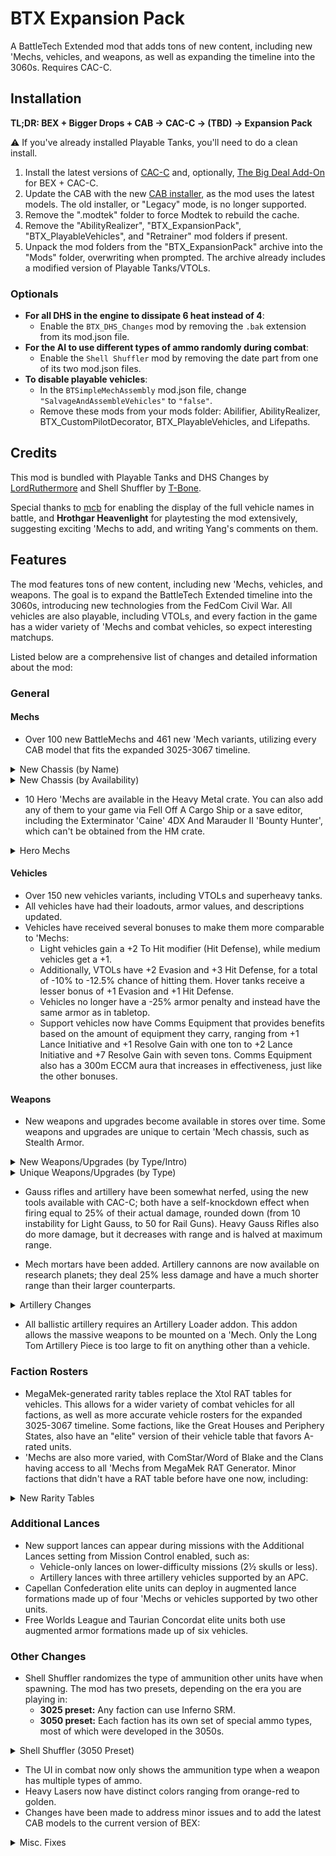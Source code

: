 # BTX Expansion Pack

A BattleTech Extended mod that adds tons of new content, including new 'Mechs, vehicles, and weapons, as well as expanding the timeline into the 3060s. Requires CAC-C.

## Installation

**TL;DR: BEX + Bigger Drops + CAB → CAC-C → (TBD) → Expansion Pack**

⚠ If you've already installed Playable Tanks, you'll need to do a clean install.

1. Install the latest versions of [CAC-C](https://github.com/mcb5637/BTX_CAC_Compatibility/releases/latest) and, optionally, [The Big Deal Add-On](https://discourse.modsinexile.com/t/the-big-deal-add-on-for-battletech-extended-3025-3061/631) for BEX + CAC-C.
2. Update the CAB with the new [CAB installer](https://discourse.modsinexile.com/t/community-assets-bundle-cab/115), as the mod uses the latest models. The old installer, or "Legacy" mode, is no longer supported.
5. Remove the ".modtek" folder to force Modtek to rebuild the cache.
6. Remove the "AbilityRealizer", "BTX_ExpansionPack", "BTX_PlayableVehicles", and "Retrainer" mod folders if present.
7. Unpack the mod folders from the "BTX_ExpansionPack" archive into the "Mods" folder, overwriting when prompted. The archive already includes a modified version of Playable Tanks/VTOLs.

### Optionals
- **For all DHS in the engine to dissipate 6 heat instead of 4**:
  - Enable the `BTX_DHS_Changes` mod by removing the `.bak` extension from its mod.json file.
- **For the AI to use different types of ammo randomly during combat**:
  - Enable the `Shell Shuffler` mod by removing the date part from one of its two mod.json files.
- **To disable playable vehicles**:
  - In the `BTSimpleMechAssembly` mod.json file, change `"SalvageAndAssembleVehicles"` to `"false"`.
  - Remove these mods from your mods folder: Abilifier, AbilityRealizer, BTX_CustomPilotDecorator, BTX_PlayableVehicles, and Lifepaths.

## Credits

This mod is bundled with Playable Tanks and DHS Changes by [LordRuthermore](https://github.com/lordruthermore) and Shell Shuffler by [T-Bone](https://github.com/ajkroeg).

Special thanks to [mcb](https://github.com/mcb5637) for enabling the display of the full vehicle names in battle, and **Hrothgar Heavenlight** for playtesting the mod extensively, suggesting exciting 'Mechs to add, and writing Yang's comments on them.

## Features

The mod features tons of new content, including new 'Mechs, vehicles, and weapons. The goal is to expand the BattleTech Extended timeline into the 3060s, introducing new technologies from the FedCom Civil War. All vehicles are also playable, including VTOLs, and every faction in the game has a wider variety of 'Mechs and combat vehicles, so expect interesting matchups.

Listed below are a comprehensive list of changes and detailed information about the mod:

### General

#### Mechs
- Over 100 new BattleMechs and 461 new 'Mech variants, utilizing every CAB model that fits the expanded 3025-3067 timeline.

<details>
  <summary>New Chassis (by Name)</summary>

| Name                              | Class            | Mass     | Intro        | Faction Availability                                                                |
| :-------------------------------- | :--------------: | :------: | :----------: | :---------------------------------------------------------------------------------- |
| Akuma                             | Assault          | 90       | 3058         | Draconis Combine                                                                    |
| Albatross                         | Assault          | 95       | 3053         | Free Worlds League, Word of Blake                                                   |
| Anubis                            | Light            | 30       | 3063         | Capellan Confederation, Magistracy of Canopus, Taurian Concordat                    |
| Arctic Fox                        | Light            | 30       | 3059         | Clan Wolf-In-exile                                                                  |
| Arctic Wolf                       | Medium           | 40       | 3059         | Clan Wolf-In-Exile                                                                  |
| Argus                             | Heavy            | 60       | 3062         | Federated Suns                                                                      |
| Assassin II                       | Medium           | 45       | 3060         | Federated Suns                                                                      |
| Barghest                          | Heavy            | 70       | 3058         | Lyran Commonwealth                                                                  |
| Battle Cobra                      | Medium           | 40       | 2873<br>3063 | Clans<br>ComStar                                                                    |
| Battle Hawk                       | Light            | 30       | 3053         | Federated Suns, Lyran Commonwealth                                                  |
| Bellerophon                       | Heavy            | 60       | 2442         | Free Worlds League                                                                  |
| Bishamon                          | Medium           | 45       | 3060         | Draconis Combine, Free Worlds League                                                |
| Black Heart                       | Heavy            | 70       | 3069         | Word of Blake (3060+)                                                               |
| Black Watch                       | Assault          | 85       | 3061         | Successor States                                                                    |
| Blitzkrieg                        | Medium           | 50       | 3061         | Lyran Commonwealth, Free Worlds League                                              |
| Bombard                           | Medium           | 50       | 3054         | Lyran Commonwealth                                                                  |
| Bowman                            | Heavy            | 70       | 2923         | Clan Diamond Shark, Clan Hell's Horses                                              |
| Brigand                           | Light            | 25       | 3065         | Pirates                                                                             |
| Buccaneer                         | Medium           | 55       | 3055         | Free Worlds League, Word of Blake                                                   |
| Canis                             | Assault          | 80       | 3058         | Clan Jade Falcon, Wolf (Harvest Trials)                                             |
| Champion LAM                      | Heavy            | 60       | 2699         | Word of Blake                                                                       |
| Chimera                           | Medium           | 40       | 3063         | FedCom, Draconis Combine, Word of Blake                                             |
| Cossack                           | Light            | 20       | 3060         | St. Ives Compact, ComStar                                                           |
| Crosscut                          | Light            | 30       | 2650         | Pirates                                                                             |
| Dervish IIC                       | Medium           | 55       | 3058         | Clan Smoke Jaguar                                                                   |
| Dig King /<br>Dig Lord            | Light<br>Heavy   | 35<br>65 | 2573<br>3057 | Pirates<br>FedCom                                                                   |
| Dragoon                           | Heavy            | 70       | 2771         | ComStar                                                                             |
| Fafnir                            | Assault          | 100      | 3063         | Lyran Commonwealth                                                                  |
| Fire Falcon                       | Light            | 25       | 3052         | Clan Jade Falcon, Nova Cat, Steel Viper                                             |
| Fox                               | Medium           | 50       | 2824         | Clan Ghost Bear                                                                     |
| Galahad (Glass Spider)            | Heavy            | 60       | 2834         | Clans                                                                               |
| Ghost Crab [Japanese Crab]        | Heavy            | 75       | 3067         | Capellan Confederation (Non-Canon)                                                  |
| Gladiator-B (Executioner-B)       | Assault          | 95       | 2873         | Clans                                                                               |
| Grand Crusader                    | Assault          | 80       | 3053         | Word of Blake                                                                       |
| Great Turtle                      | Assault          | 100      | 3067         | Lyran Commonwealth                                                                  |
| Grizzly                           | Heavy            | 70       | 2947         | Clan Ghost Bear                                                                     |
| Gulon                             | Light            | 25       | 3000         | Outworlds Alliance                                                                  |
| Gurkha                            | Light            | 35       | 3063         | Word of Blake                                                                       |
| Hammer                            | Light            | 30       | 3053         | Free Worlds League, Word of Blake, Capellan Confederation                           |
| Hellfire                          | Heavy            | 60       | 3058         | Clan Steel Viper                                                                    |
| Hellhound II (Hellcat)            | Medium           | 50       | 3065         | Clan Jade Falcon                                                                    |
| Hellspawn                         | Medium           | 45       | 3062         | Federated Suns                                                                      |
| Hybrid Rifleman                   | Heavy            | 60       | 3025         | Unique (Heavy Metal Crate)                                                          |
| Iron Cheetah                      | Assault          | 100      | 3054         | Clan Smoke Jaguar                                                                   |
| Jackrabbit                        | Light            | 25       | 2765         | ComStar, Word of Blake                                                              |
| JagerMech III                     | Heavy            | 65       | 3058         | Federated Suns                                                                      |
| Jinggau                           | Heavy            | 65       | 3060         | Trinity Alliance (Capellan Confederation, Magistracy of Canopus, Taurian Concordat) |
| Juggernaut                        | Assault          | 90       | 3053         | Lyran Commonwealth                                                                  |
| Kabuto                            | Light            | 20       | 3059         | Draconis Combine                                                                    |
| Kiso                              | Assault          | 100      | 2703         | Draconis Combine                                                                    |
| Komodo                            | Medium           | 45       | 3053         | Draconis Combine, Free Rasalhague Republic                                          |
| Lao Hu                            | Heavy            | 75       | 3062         | Capellan Confederation                                                              |
| Lightray                          | Medium           | 55       | 3064         | Word of Blake                                                                       |
| Lineholder                        | Medium           | 55       | 3058         | Inner Sphere                                                                        |
| Lupus                             | Heavy            | 60       | 2857         | Clan Steel Viper                                                                    |
| Mad Cat Mk II                     | Assault          | 90       | 3062         | Clan Diamond Shark                                                                  |
| Mantis                            | Light            | 30       | 3052         | Lyran Commonwealth (3061+)                                                          |
| Marshal                           | Medium           | 55       | 3059         | Trinity Alliance                                                                    |
| Matar                             | Superheavy       | 110      | 2775         | ComStar (3036+)                                                                     |
| Men Shen                          | Medium           | 55       | 3060         | Capellan Confederation, Magistracy of Canopus                                       |
| Mercury II /<br>Coyotl            | Medium           | 40       | 2823<br>2854 | Clan Diamond Shark<br>Clan Wolf (<3058)                                             |
| Minsk                             | Heavy            | 70       | 2830         | Clan Ghost Bear (3052+)                                                             |
| Naga                              | Assault          | 80       | 2869         | Clans                                                                               |
| Nexus                             | Light            | 25       | 3054         | ComStar / Word of Blake                                                             |
| Night Chanter (Crab Omni)         | Medium           | 45       | 2865         | Clan Jade Falcon, Wolf (Harvest Trials)                                             |
| Nightsky                          | Medium           | 50       | 3053         | FedCom                                                                              |
| Osiris                            | Light            | 30       | 3063         | Federated Suns                                                                      |
| Peregrine (Horned Owl)            | Light            | 35       | 2835         | Clans                                                                               |
| Phantom                           | Medium           | 40       | 3052         | Clan Jade Falcon, Snow Raven, Wolf                                                  |
| Phoenix Hawk IIC                  | Assault          | 80       | 2851         | Clans                                                                               |
| Pouncer                           | Medium           | 40       | 3050         | Clan Nova Cat, Wolf                                                                 |
| Prometheus                        | Heavy            | 75       | 3053         | Federated Suns                                                                      |
| Pulverizer                        | Assault          | 90       | 2823         | Clan Ghost Bear                                                                     |
| Raijin                            | Medium           | 50       | 3052         | ComStar / Word of Blake                                                             |
| Rampage                           | Assault          | 85       | 2735         | Periphery States, ComStar / Word of Blake                                           |
| Rattlesnake                       | Light            | 35       | 3042         | Federated Suns                                                                      |
| Razorback                         | Light            | 30       | 3063         | FedCom                                                                              |
| Rising Star /<br>Legacy           | Assault          | 80       | 2692<br>3064 | ComStar<br>Word of Blake                                                            |
| Roughneck                         | Heavy            | 65       | 3050         | FedCom                                                                              |
| Schwerer Gustav                   | Assault          | 100      | 3073         | Arc-Royal DC (3064+)                                                                |
| Screamer LAM                      | Medium           | 55       | 2774         | Snord's Irregulars                                                                  |
| Sentry                            | Medium           | 40       | 3056         | Federated Suns, Word of Blake                                                       |
| Sha Yu                            | Medium           | 40       | 3063         | Capellan Confederation, Magistracy of Canopus                                       |
| Shadow Hawk IIC                   | Medium           | 45       | 2831         | Clans                                                                               |
| Sidewinder                        | Heavy            | 75       | 3047         | Clan Jade Falcon                                                                    |
| Slagmaiden                        | Medium           | 55       | 3076         | Arc-Royal DC (3067+)                                                                |
| Sling                             | Light            | 25       | 2766         | ComStar, Clan Smoke Jaguar                                                          |
| Spartan                           | Assault          | 80       | 2764         | ComStar / Word of Blake                                                             |
| Spirit Walker (Black Knight Omni) | Heavy            | 75       | 2866         | Clan Jade Falcon, Wolf (Harvest Trials)                                             |
| Stag / Stag II                    | Medium           | 45       | 2823         | Clans (3052+)                                                                       |
| Star Adder (Blood Asp)            | Assault          | 90       | 3060         | Clan Diamond Shark, Steel Viper                                                     |
| Stiletto                          | Light            | 35       | 3061         | Federated Suns, Lyran Commonwealth                                                  |
| Stiletto [StarDrive]              | Ultralight       | 15       | 2473         | Draconis Combine                                                                    |
| Storm Giant /<br>Scylla           | Assault          | 100      | 2862<br>3062 | Clan Steel Viper (3051+)<br>Clan Jade Falcon, Snow Raven, Steel Viper               |
| Tempest                           | Heavy            | 65       | 3055         | Free Worlds League, Word of Blake                                                   |
| Templar                           | Assault          | 85       | 3062         | Federated Suns                                                                      |
| Thanatos                          | Heavy            | 75       | 3061         | FedCom                                                                              |
| Thresher                          | Heavy            | 60       | 2849         | Clans                                                                               |
| Titan                             | Assault          | 100      | 2765         | Federated Suns                                                                      |
| Uziel                             | Medium           | 50       | 3063         | FedCom                                                                              |
| Valiant                           | Light            | 30       | 3066         | Draconis Combine, Federated Suns, Lyran Commonwealth                                |
| Vanquisher                        | Assault          | 100      | 3063         | Word of Blake                                                                       |
| Verfolger                         | Heavy            | 65       | 3063         | Arc-Royal DC, Lyran Commonwealth                                                    |
| Viper                             | Heavy            | 70       | 2832         | Free Worlds League                                                                  |
| Volkh                             | Medium           | 45       | 3063         | Lyran Commonwealth                                                                  |
| War Dog                           | Heavy            | 75       | 3052         | Inner Sphere                                                                        |
| Warthog                           | Assault          | 95       | 3059         | Clans                                                                               |
| Wight                             | Light            | 35       | 3068         | Draconis Combine, Free Worlds League, Lyran Commonwealth                            |
| Woodsman /<br>Naga II             | Heavy<br>Assault | 75<br>80 | 2866         | Clan Wolf (3052+)<br>Clans                                                          |
| Zeus-X                            | Assault          | 80       | 3054         | Federated Suns                                                                      |

² Wolf's Dragoons and mercenaries have access to many of these 'Mechs.
</details>

<details>
  <summary>New Chassis (by Availability)</summary>

| Name                              | Class            | Mass     | Avail.       | Faction Availability                                                                |
| :-------------------------------- | :--------------: | :------: | :----------: | :---------------------------------------------------------------------------------- |
| Bellerophon                       | Heavy            | 60       | 3025         | Free Worlds League                                                                  |
| Champion LAM                      | Heavy            | 60       | 3025         | Word of Blake                                                                       |
| Crosscut                          | Light            | 30       | 3025         | Pirates                                                                             |
| Dig King /<br>Dig Lord            | Light<br>Heavy   | 35<br>65 | 3025<br>3057 | Pirates<br>FedCom                                                                   |
| Dragoon                           | Heavy            | 70       | 3025         | ComStar                                                                             |
| Gulon                             | Light            | 25       | 3025         | Outworlds Alliance                                                                  |
| Hybrid Rifleman                   | Heavy            | 60       | 3025         | Unique (Heavy Metal Crate)                                                          |
| Jackrabbit                        | Light            | 25       | 3025         | ComStar, Word of Blake                                                              |
| Kiso                              | Assault          | 100      | 3025         | Draconis Combine                                                                    |
| Rampage                           | Assault          | 85       | 3025         | Periphery States, ComStar / Word of Blake                                           |
| Rising Star /<br>Legacy           | Assault          | 80       | 3025<br>3064 | ComStar<br>Word of Blake                                                            |
| Screamer LAM                      | Medium           | 55       | 3025         | Snord's Irregulars                                                                  |
| Sling                             | Light            | 25       | 3025         | ComStar, Clan Smoke Jaguar                                                          |
| Spartan                           | Assault          | 80       | 3025         | ComStar / Word of Blake                                                             |
| Stiletto [StarDrive]              | Ultralight       | 15       | 3025         | Draconis Combine                                                                    |
| Titan                             | Assault          | 100      | 3025         | Federated Suns                                                                      |
| Viper                             | Heavy            | 70       | 3025         | Free Worlds League                                                                  |
| Matar                             | Superheavy       | 110      | 3036         | ComStar (3036+)                                                                     |
| Rattlesnake                       | Light            | 35       | 3042         | Federated Suns                                                                      |
| Battle Cobra                      | Medium           | 40       | 3049<br>3063 | Clans<br>ComStar                                                                    |
| Bowman                            | Heavy            | 70       | 3049         | Clan Diamond Shark, Clan Hell's Horses                                              |
| Fox                               | Medium           | 50       | 3049         | Clan Ghost Bear                                                                     |
| Galahad (Glass Spider)            | Heavy            | 60       | 3049         | Clans                                                                               |
| Gladiator-B (Executioner-B)       | Assault          | 95       | 3049         | Clans                                                                               |
| Grizzly                           | Heavy            | 70       | 3049         | Clan Ghost Bear                                                                     |
| Lupus                             | Heavy            | 60       | 3049         | Clan Steel Viper                                                                    |
| Mercury II /<br>Coyotl            | Medium           | 40       | 3049         | Clan Diamond Shark<br>Clan Wolf (<3058)                                             |
| Naga                              | Assault          | 80       | 3049         | Clans                                                                               |
| Peregrine (Horned Owl)            | Light            | 35       | 3049         | Clans                                                                               |
| Phoenix Hawk IIC                  | Assault          | 80       | 3049         | Clans                                                                               |
| Pulverizer                        | Assault          | 90       | 3049         | Clan Ghost Bear                                                                     |
| Shadow Hawk IIC                   | Medium           | 45       | 3049         | Clans                                                                               |
| Sidewinder                        | Heavy            | 75       | 3049         | Clan Jade Falcon                                                                    |
| Thresher                          | Heavy            | 60       | 3049         | Clans                                                                               |
| Woodsman /<br>Naga II             | Heavy<br>Assault | 75<br>80 | 3049         | Clan Wolf (3052+)<br>Clans                                                          |
| Pouncer                           | Medium           | 40       | 3050         | Clan Nova Cat, Wolf                                                                 |
| Roughneck                         | Heavy            | 65       | 3050         | FedCom                                                                              |
| Storm Giant /<br>Scylla           | Assault          | 100      | 3051<br>3062 | Clan Steel Viper (3051+)<br>Clan Jade Falcon, Snow Raven, Steel Viper               |
| Fire Falcon                       | Light            | 25       | 3052         | Clan Jade Falcon, Nova Cat, Steel Viper                                             |
| Minsk                             | Heavy            | 70       | 3052         | Clan Ghost Bear (3052+)                                                             |
| Phantom                           | Medium           | 40       | 3052         | Clan Jade Falcon, Snow Raven, Wolf                                                  |
| Raijin                            | Medium           | 50       | 3052         | ComStar / Word of Blake                                                             |
| Stag / Stag II                    | Medium           | 45       | 3052         | Clans (3052+)                                                                       |
| War Dog                           | Heavy            | 75       | 3052         | Inner Sphere                                                                        |
| Albatross                         | Assault          | 95       | 3053         | Free Worlds League, Word of Blake                                                   |
| Battle Hawk                       | Light            | 30       | 3053         | Federated Suns, Lyran Commonwealth                                                  |
| Grand Crusader                    | Assault          | 80       | 3053         | Word of Blake                                                                       |
| Hammer                            | Light            | 30       | 3053         | Free Worlds League, Word of Blake, Capellan Confederation                           |
| Juggernaut                        | Assault          | 90       | 3053         | Lyran Commonwealth                                                                  |
| Komodo                            | Medium           | 45       | 3053         | Draconis Combine, Free Rasalhague Republic                                          |
| Nightsky                          | Medium           | 50       | 3053         | FedCom                                                                              |
| Prometheus                        | Heavy            | 75       | 3053         | Federated Suns                                                                      |
| Bombard                           | Medium           | 50       | 3054         | Lyran Commonwealth                                                                  |
| Iron Cheetah                      | Assault          | 100      | 3054         | Clan Smoke Jaguar                                                                   |
| Nexus                             | Light            | 25       | 3054         | ComStar / Word of Blake                                                             |
| Zeus-X                            | Assault          | 80       | 3054         | Federated Suns                                                                      |
| Buccaneer                         | Medium           | 55       | 3055         | Free Worlds League, Word of Blake                                                   |
| Tempest                           | Heavy            | 65       | 3055         | Free Worlds League, Word of Blake                                                   |
| Sentry                            | Medium           | 40       | 3056         | Federated Suns, Word of Blake                                                       |
| Akuma                             | Assault          | 90       | 3058         | Draconis Combine                                                                    |
| Barghest                          | Heavy            | 70       | 3058         | Lyran Commonwealth                                                                  |
| Canis                             | Assault          | 80       | 3058         | Clan Jade Falcon, Wolf (Harvest Trials)                                             |
| Dervish IIC                       | Medium           | 55       | 3058         | Clan Smoke Jaguar                                                                   |
| Hellfire                          | Heavy            | 60       | 3058         | Clan Steel Viper                                                                    |
| JagerMech III                     | Heavy            | 65       | 3058         | Federated Suns                                                                      |
| Lineholder                        | Medium           | 55       | 3058         | Inner Sphere                                                                        |
| Arctic Fox                        | Light            | 30       | 3059         | Clan Wolf-In-exile                                                                  |
| Arctic Wolf                       | Medium           | 40       | 3059         | Clan Wolf-In-Exile                                                                  |
| Kabuto                            | Light            | 20       | 3059         | Draconis Combine                                                                    |
| Marshal                           | Medium           | 55       | 3059         | Trinity Alliance                                                                    |
| Night Chanter (Crab Omni)         | Medium           | 45       | 3059         | Clan Jade Falcon, Wolf (Harvest Trials)                                             |
| Spirit Walker (Black Knight Omni) | Heavy            | 75       | 3059         | Clan Jade Falcon, Wolf (Harvest Trials)                                             |
| Warthog                           | Assault          | 95       | 3059         | Clans                                                                               |
| Assassin II                       | Medium           | 45       | 3060         | Federated Suns                                                                      |
| Bishamon                          | Medium           | 45       | 3060         | Draconis Combine, Free Worlds League                                                |
| Black Heart                       | Heavy            | 70       | 3060         | Word of Blake (3060+)                                                               |
| Cossack                           | Light            | 20       | 3060         | St. Ives Compact, ComStar                                                           |
| Jinggau                           | Heavy            | 65       | 3060         | Trinity Alliance (Capellan Confederation, Magistracy of Canopus, Taurian Concordat) |
| Men Shen                          | Medium           | 55       | 3060         | Capellan Confederation, Magistracy of Canopus                                       |
| Star Adder (Blood Asp)            | Assault          | 90       | 3060         | Clan Diamond Shark, Steel Viper                                                     |
| Black Watch                       | Assault          | 85       | 3061         | Successor States                                                                    |
| Blitzkrieg                        | Medium           | 50       | 3061         | Lyran Commonwealth, Free Worlds League                                              |
| Mantis                            | Light            | 30       | 3061         | Lyran Commonwealth (3061+)                                                          |
| Stiletto                          | Light            | 35       | 3061         | Federated Suns, Lyran Commonwealth                                                  |
| Thanatos                          | Heavy            | 75       | 3061         | FedCom                                                                              |
| Argus                             | Heavy            | 60       | 3062         | Federated Suns                                                                      |
| Hellspawn                         | Medium           | 45       | 3062         | Federated Suns                                                                      |
| Lao Hu                            | Heavy            | 75       | 3062         | Capellan Confederation                                                              |
| Mad Cat Mk II                     | Assault          | 90       | 3062         | Clan Diamond Shark                                                                  |
| Templar                           | Assault          | 85       | 3062         | Federated Suns                                                                      |
| Anubis                            | Light            | 30       | 3063         | Capellan Confederation, Magistracy of Canopus, Taurian Concordat                    |
| Chimera                           | Medium           | 40       | 3063         | FedCom, Draconis Combine, Word of Blake                                             |
| Fafnir                            | Assault          | 100      | 3063         | Lyran Commonwealth                                                                  |
| Gurkha                            | Light            | 35       | 3063         | Word of Blake                                                                       |
| Osiris                            | Light            | 30       | 3063         | Federated Suns                                                                      |
| Razorback                         | Light            | 30       | 3063         | FedCom                                                                              |
| Sha Yu                            | Medium           | 40       | 3063         | Capellan Confederation, Magistracy of Canopus                                       |
| Uziel                             | Medium           | 50       | 3063         | FedCom                                                                              |
| Vanquisher                        | Assault          | 100      | 3063         | Word of Blake                                                                       |
| Verfolger                         | Heavy            | 65       | 3063         | Arc-Royal DC, Lyran Commonwealth                                                    |
| Volkh                             | Medium           | 45       | 3063         | Lyran Commonwealth                                                                  |
| Lightray                          | Medium           | 55       | 3064         | Word of Blake                                                                       |
| Schwerer Gustav                   | Assault          | 100      | 3064         | Arc-Royal DC (3064+)                                                                |
| Brigand                           | Light            | 25       | 3065         | Pirates                                                                             |
| Hellhound II (Hellcat)            | Medium           | 50       | 3065         | Clan Jade Falcon                                                                    |
| Valiant                           | Light            | 30       | 3066         | Draconis Combine, Federated Suns, Lyran Commonwealth                                |
| Ghost Crab [Japanese Crab]        | Heavy            | 75       | 3067         | Capellan Confederation (Non-Canon)                                                  |
| Great Turtle                      | Assault          | 100      | 3067         | Lyran Commonwealth                                                                  |
| Slagmaiden                        | Medium           | 55       | 3067         | Arc-Royal DC (3067+)                                                                |
| Wight                             | Light            | 35       | 3068         | Draconis Combine, Free Worlds League, Lyran Commonwealth                            |

² Wolf's Dragoons and mercenaries have access to many of these 'Mechs.
</details>

- 10 Hero 'Mechs are available in the Heavy Metal crate. You can also add any of them to your game via Fell Off A Cargo Ship or a save editor, including the Exterminator 'Caine' 4DX And Marauder II 'Bounty Hunter', which can't be obtained from the HM crate.

<details>
  <summary>Hero Mechs</summary>

| Name                        | Model Code | Intro | Pilot                               |
| :-------------------------- | :--------: | :---: | :---------------------------------- |
| Assassin 'Servitor'         | ASN-SRV    | 3066  | None (custom variant of the ASN-99) |
| BattleMaster 'Red Corsair'  | BLR-RC     | 3055  | Nekane 'Red Corsair' Hazen          |
| Black Knight 'Red Reaper'   | BL-X-KNT   | 3069  | Reginald VanJaster                  |
| Centurion 'Yen-Lo-Wang'     | CN9-YLW    | 3027  | Justin Xiang Allard                 |
| Centurion 'Yen-Lo-Wang 2'   | CN9-YLW2   | 3051  | Kai Allard-Liao                     |
| Charger 'Number Seven'      | CGR-N7     | 3025  | Terry Ford                          |
| Exterminator 'Caine'        | EXT-4DX    | 2754  | Caine Barclay                       |
| Hatamoto-Chi 'Shin'         | HTM-S      | 3060  | Shin Yodama (?)                     |
| Marauder II 'Bounty Hunter' | MAD-BHIII  | 3064  | Vic Travers                         |
| Hybrid Rifleman 'Sneede'    | RFL-SND    | 3025  | Samual 'Shorty' Sneede              |
| Schwerer Gustav 'Jäger'     | SJ-1X      | 3073  | None (unofficial custom variant)    |
| Vulture (Mad Dog) 'Fury'    | VUL-FURY   | 3059  | Katherine Furey (non-canon variant) |
</details>

#### Vehicles
- Over 150 new vehicles variants, including VTOLs and superheavy tanks.
- All vehicles have had their loadouts, armor values, and descriptions updated.
- Vehicles have received several bonuses to make them more comparable to 'Mechs:
  - Light vehicles gain a +2 To Hit modifier (Hit Defense), while medium vehicles get a +1.
  - Additionally, VTOLs have +2 Evasion and +3 Hit Defense, for a total of -10% to -12.5% chance of hitting them. Hover tanks receive a lesser bonus of +1 Evasion and +1 Hit Defense.
  - Vehicles no longer have a -25% armor penalty and instead have the same armor as in tabletop.
  - Support vehicles now have Comms Equipment that provides benefits based on the amount of equipment they carry, ranging from +1 Lance Initiative and +1 Resolve Gain with one ton to +2 Lance Initiative and +7 Resolve Gain with seven tons. Comms Equipment also has a 300m ECCM aura that increases in effectiveness, just like the other bonuses.

#### Weapons
- New weapons and upgrades become available in stores over time. Some weapons and upgrades are unique to certain 'Mech chassis, such as Stealth Armor.

<details>
  <summary>New Weapons/Upgrades (by Type/Intro)</summary>

| Name                              |   Type    | Intro | Factions                  |
| :-------------------------------- | :-------: | :---: | :------------------------ |
| Light/Medium/Heavy Rifle          | Ballistic |  PS   | *LosTech*                 |
| Thumper/Sniper/Long Tom Cannon    | Ballistic | 3012  | *Research*                |
| Hyper-Velocity AC (HVAC)          | Ballistic | 3059  | Liao                      |
| Rotary AC (RAC)                   | Ballistic | 3060  | Davion                    |
| Light AC (LAC)                    | Ballistic | 3062  | Davion                    |
| Improved Heavy Gauss Rifle (iHGR) | Ballistic | 3065  | Steiner                   |
|  ----                             |           |       |                           |
| Rail Gun                          |  Energy   | 3051  | Marik                     |
| PPC-X                             |  Energy   | 3058  | *Solaris*<br>Liao (3067+) |
| Plasma Rifle                      |  Energy   | 3061  | Liao                      |
| Heavy PPC                         |  Energy   | 3062  | Kurita                    |
| Light PPC                         |  Energy   | 3064  | Kurita                    |
| Bombast Laser                     |  Energy   | 3064  | Steiner                   |
|  ----                             |           |       |                           |
| Bomb Bay²                         |  Missile  | 2680  | *Mining*                  |
| Arrow IV                          |  Missile  | 3044  | Liao<br>All (3049+)       |
| Thunderbolt                       |  Missile  | 3052  | Davion<br>Steiner (3052+) |
| Extended LRM (ELRM)               |  Missile  | 3054  | Steiner<br>Davion (3054+) |
| Enhanced LRM (NLRM)               |  Missile  | 3058  | Davion                    |
|  ----                             |           |       |                           |
| Fluid Gun                         |  Support  |  PS   | *Chemical*                |
| Magshot                           |  Support  | 3059  | Steiner                   |
| Heavy Flamer                      |  Support  | 3063  | Steiner                   |
| Heavy Machine Gun                 |  Support  | 3063  | Calderon                  |
| Light Machine Gun                 |  Support  | 3064  | Liao                      |
|  ----                             |           |       |                           |
| Airburst Mortar                   |   Ammo    | 3043  | All                       |
| Shaped Charge Mortar              |   Ammo    | 3043  | All                       |
| Swarm Missile                     |   Ammo    | 3049  | Davion<br>All (3058+)     |
| Swarm-I Missile                   |   Ammo    | 3052  | Marik                     |
| Inferno-IV Missile                |   Ammo    | 3053  | Liao                      |
| Thunder-Inferno Missile           |   Ammo    | 3054  | Liao                      |
| Armor-Piercing Ammo               |   Ammo    | 3055  | Davion<br>Steiner (3055+) |
| Precision Ammo                    |   Ammo    | 3058  | Davion                    |
|  ----                             |           |       |                           |
| Laser Insulator                   |   Addon   | 2575  | *Electronics*             |
| Targeting Computer                |   Addon   | 3052  | *Research*                |
| Bloodhound Active Probe           |   Addon   | 3058  | *Black Market*            |
| Laser Anti-Missile System         |   Addon   | 3059  | *Research*                |
| Blue Shield Particle Field Damper |   Addon   | 3061  | *Research*                |
| Apollo MRM FCS                    |   Addon   | 3065  | *Research*                |
| Small/Medium/Large Shield         |   Addon   | 3065  | *Research*                |

² with High-Explosive, Laser-Guided, Cluster, and Inferno Bombs.
</details>

<details>
  <summary>Unique Weapons/Upgrades (by Type)</summary>

| Name                                  | Exclusive to                                                    |
| :------------------------------------ | :-------------------------------------------------------------- |
| Assault Katana                        | Hatamoto-Chi 'Shin'                                             |
| Claws                                 | Mantis                                                          |
| Industrial Weapons²                   | Crosscut, Dig King, Gulon, Kiso                                 |
| Lance / Katar / Mace                  | Volkh                                                           |
| Large Vibroblade<br>Large Shield      | Black Knight 'Red Reaper'                                       |
| Small Kukri                           | Gurkha                                                          |
| Small Vibroblade                      | Assassin 'Servitor'                                             |
| Spikes                                | Bombard                                                         |
|  ----                                 |                                                                 |
| Comms Equipment                       | Support Vehicles                                                |
| Direct Neural Interface               | Prometheus<br>Black Heart                                       |
| Light Active Probe                    | Vulture (Mad Dog) 'Fury'                                        |
| Supercharger                          | Exterminator 'Caine' 4DX<br>Slagmaiden, Super-Griffin and Wasp |
|  ----                                 |                                                                 |
| Composite Chassis<br>Reactive Armor   | Zeus-X                                                          |
| Light Ferro-Fibrous Armor             | Black Knight 'Red Reaper'                                       |
| Stealth Armor                         | Sha Yu<br>Anubis                                                | 

² Includes the Chainsaw, Mining Drill, Pile Driver, and other variants of these weapons.
</details>

- Gauss rifles and artillery have been somewhat nerfed, using the new tools available with CAC-C; both have a self-knockdown effect when firing equal to 25% of their actual damage, rounded down (from 10 instability for Light Gauss, to 50 for Rail Guns). Heavy Gauss Rifles also do more damage, but it decreases with range and is halved at maximum range.

- Mech mortars have been added. Artillery cannons are now available on research planets; they deal 25% less damage and have a much shorter range than their larger counterparts.

<details>
  <summary>Artillery Changes</summary>

| Name            | Damage | AoE Damage | Min. Range | Opt. Range | Max. Range |
| --------------- | -----: | ---------: | ---------: | ---------: | ---------: |
| Mortar/1        |     15 |          5 |        180 |        420 |        630 |
| Thumper Cannon  |     40 |         75 |         90 |        270 |        540 |
| Sniper Cannon   |     60 |        100 |         60 |        240 |        480 |
| Long Tom Cannon |     80 |        150 |        120 |        390 |        780 |
| Arrow IV        |     60 |        120 |        240 |        780 |       1560 |
| ----            |        |            |            |            |            |
| Standard LRM²   |      4 |          0 |        180 |        420 |        630 |
| Extended LRM    |      5 |          0 |        325 |        760 |       1140 |

² Ignores cover and acts like artillery with Swarm Ammo.
</details>

- All ballistic artillery requires an Artillery Loader addon. This addon allows the massive weapons to be mounted on a 'Mech. Only the Long Tom Artillery Piece is too large to fit on anything other than a vehicle.

### Faction Rosters
- MegaMek-generated rarity tables replace the Xtol RAT tables for vehicles. This allows for a wider variety of combat vehicles for all factions, as well as more accurate vehicle rosters for the expanded 3025-3067 timeline. Some factions, like the Great Houses and Periphery States, also have an "elite" version of their vehicle table that favors A-rated units.
- 'Mechs are also more varied, with ComStar/Word of Blake and the Clans having access to all 'Mechs from MegaMek RAT Generator. Minor factions that didn't have a RAT table before have one now, including:

<details>
  <summary>New Rarity Tables</summary>

| Faction/Unit                         |     Years Active         | Unit Rating                        |
| :----------------------------------- | :----------------------: | :--------------------------------- |
| Arc-Royal Defense Cordon             |        3058-3067         | C/Regulars                         |
| Chaos March                          |        3057-3073         | F/Locals                           |
| Clan Wolf-in-Exile                   |        3057-3151         | B/Front Lines<br>C/Second Lines    |
| Clan Snow Raven𓅪 /<br>Raven Alliance |    2807–3082<br>3083-    | F/Provisional Garrison             |
| Duchy of Andurien                    |    3030-3040<br>3079-    | C/Regulars                         |
| New Colony Region /<br>Fronc Reaches |    3060-3066<br>3067-    | C/Regulars                         |
|  ----                                |                          |                                    |
| Eridani Light Horse                  |          2702-           | B/Veterans                         |
| Gray Death Legion                    |        3024-3065         | A/Elites                           |
| Kell Hounds                          |          3010-           | B/Veterans<br>A/Elites (3040+)     |
| Northwind Highlanders                |          -3081           | B/Veterans<br>A/Elites (3059+)     |
| Other Mercenaries                    |           n/a            | C/Regulars<br>F/Locals (Periphery) |
| Pirates                              |           n/a            | F/Locals                           |
| Security Forces²                     |           n/a            | F-/Locals                          |
| Wolf's Dragoons                      |          3005-           | A/Elites                           |

𓅪 The Outworlds Alliance have access to Snow Raven garrison units after 3061.<br>
² Locals sometimes use security forces instead of their own units.
</details>

### Additional Lances
- New support lances can appear during missions with the Additional Lances setting from Mission Control enabled, such as:
    - Vehicle-only lances on lower-difficulty missions (2½ skulls or less).
    - Artillery lances with three artillery vehicles supported by an APC.
- Capellan Confederation elite units can deploy in augmented lance formations made up of four 'Mechs or vehicles supported by two other units.
- Free Worlds League and Taurian Concordat elite units both use augmented armor formations made up of six vehicles.

### Other Changes
- Shell Shuffler randomizes the type of ammunition other units have when spawning. The mod has two presets, depending on the era you are playing in:
    - **3025 preset:** Any faction can use Inferno SRM.
    - **3050 preset:** Each faction has its own set of special ammo types, most of which were developed in the 3050s.

<details>
  <summary>Shell Shuffler (3050 Preset)</summary>

| Faction                 | Ammo Types                                          |
| :---------------------- | :-------------------------------------------------- |
| Davion                  | Armor-Piercing & Precision rounds, plus Swarm LRM   |
| Kurita                  | Dead-Fire SRM and LRM, plus Explosive Narc pods     |
| Liao                    | Inferno SRM, LRM and Arrow IV                       |
| Marik                   | Improved Swarm LRM (Swarm-I LRM)                    |
| Steiner                 | Armor-Piercing rounds and Swarm LRM                 |
| ----                    |                                                     |
| Clans                   | Extended-Range & High-Explosive ATM, plus Swarm LRM |
| ComStar                 | Swarm LRM                                           |
| Word of Blake           | Swarm-I LRM, Explosive and Haywire iNarc pods       |
| Elite Mercenaries       | Any type                                            |
| Pirates  Other Mercs    | Inferno SRM                                         | 
</details>

- The UI in combat now only shows the ammunition type when a weapon has multiple types of ammo.
- Heavy Lasers now have distinct colors ranging from orange-red to golden.
- Changes have been made to address minor issues and to add the latest CAB models to the current version of BEX:

<details>
  <summary>Misc. Fixes</summary>

| Name                      | Changes                                                                       |
| :------------------------ | :---------------------------------------------------------------------------- |
| Annihilator               | Reduced movement to 3/5 hexes (from 4/7)                                      |
| Atlas II AS7-D-HT         | Changed armor placement and moved one DHS to the engine                       |
| Behemoth<br>(Stone Rhino) | Changed to the official "BHN" designation<br>Changed model to the MWO version |
| Catapult CPLT-K5          | Added missing DHS in the engine                                               |
| Champion CHP-1N2          | Added missing ferro-fibrous armor                                             |
| Crab 27b "Royal Crab"     | Fixed melee damage (65 dmg. like other Crabs)                                 |
| Cyclops 11-series         | Added extra hardpoints (different from the 10-series)                         |
| Duan Gung                 | Switched to a new CAB model                                                   |
| Enfield                   | Switched to its own CAB model                                                 |
| Exterminator              | Switched to a new CAB model                                                   |
| Firebee                   | Switched to a new CAB model                                                   |
| Firestarter FS9-OF        | Added Large Engine quirk                                                      |
| Flashman                  | Switched to a new CAB model                                                   |
| Flea FLE-14               | Fixed max armor values for an ultralight                                      |
| Garm                      | Reduced overall size to better match tonnage                                  |
| Grand Dragon DRG-1G       | Fixed energy hadpoints placement                                              |
| Gunslinger                | Switched to a new CAB model                                                   |
| Hatamoto 27T & 27V        | Added missing CASE on side torsos                                             |
| Hermes II                 | Reduced overall size to better match tonnage                                  |
| Hornet HNT-161            | Fixed armor placement                                                         |
| Kodiak 5                  | Added missing DHS in the engine                                               |
| Linesman LMN-1PT          | Changed to the correct prefab base model                                      |
| Loader King LDK-5C        | Added more armor and missing Cargo Bay                                        |
| Locust LCT-3S             | Fixed available tonnage                                                       |
| Naginata                  | Switched to a new CAB model                                                   |
| Ost Mechs                 | Added cross assembly between Ostroc and Ostsol                                |
| Piranha 1                 | Changed to single heat sinks                                                  |
| Rifleman RFL-5CS          | Added Large Engine quirk                                                      |
| Shadow Hawk               | Added Rugged quirk                                                            |
| Shadow Hawk SHD-3H        | Changed loadout to the official one                                           |
| Thunder THR-1L            | Added missing DHS in the engine                                               |
| Trebuchet TBT-3C          | Added Large Engine quirk                                                      |
| UrbanMech                 | Reduced movement to 3/5 hexes (from 4/7)                                      |
</details>
